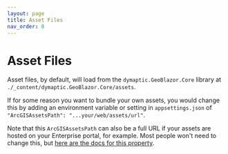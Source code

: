 ```yaml
---
layout: page
title: Asset Files
nav_order: 8
---
```


# Asset Files

Asset files, by default, will load from the `dymaptic.GeoBlazor.Core` library at `./_content/dymaptic.GeoBlazor.Core/assets`.

If for some reason you want to bundle your own assets, you would change this by adding an environment variable or setting
in `appsettings.json` of `"ArcGISAssetsPath": "...your/web/assets/url"`.

Note that this `ArcGISAssetsPath` can also be a full URL if your assets are hosted on your Enterprise portal, for example. 
Most people won't need to change this, but [here are the docs for this property](https://developers.arcgis.com/javascript/latest/es-modules/#working-with-assets).
